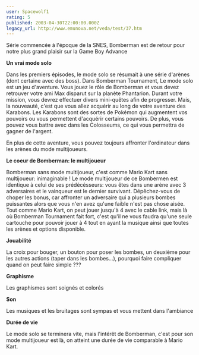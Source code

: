 ```yaml
---
user: Spacewolf1
rating: 5
published: 2003-04-30T22:00:00.000Z
legacy_url: http://www.emunova.net/veda/test/37.htm
---
```

Série commencée à l'époque de la SNES, Bomberman est de retour pour notre plus grand plaisir sur la Game Boy Advance  

  

**Un vrai mode solo**  

Dans les premiers épisodes, le mode solo se résumait à une série d'arènes (dont certaine avec des boss). Dans Bomberman Tournament, Le mode solo est un jeu d'aventure. Vous jouez le rôle de Bomberman et vous devez retrouver votre ami Max disparut sur la planète Phantarion. Durant votre mission, vous devrez effectuer divers mini-quêtes afin de progresser. Mais, la nouveauté, c'est que vous allez acquérir au long de votre aventure des Karabons. Les Karabons sont des sortes de Pokémon qui augmentent vos pouvoirs ou vous permettent d'acquérir certains pouvoirs. De plus, vous pouvez vous battre avec dans les Colosseums, ce qui vous permettra de gagner de l'argent.  

En plus de cette aventure, vous pouvez toujours affronter l'ordinateur dans les arènes du mode multijoueurs.  

  

**Le coeur de Bomberman: le multijoueur**  

Bomberman sans mode multijoueur, c'est comme Mario Kart sans multijoueur: inimaginable ! Le mode multijoueur de ce Bombermen est identique à celui de ses prédécésseurs: vous êtes dans une arène avec 3 adversaires et le vainqueur est le dernier survivant. Dépêchez-vous de choper les bonus, car affronter un adversaire qui a plusieurs bombes puissantes alors que vous n'en avez qu'une faible n'est pas chose aisée. Tout comme Mario Kart, on peut jouer jusqu'à 4 avec le cable link, mais là où Bomberman Tournament fait fort, c'est qu'il ne vous faudra qu'une seule cartouche pour pouvoir jouer à 4 tout en ayant la musique ainsi que toutes les arènes et options disponible.  

  

  

**Jouabilité**  

La croix pour bouger, un bouton pour poser les bombes, un deuxième pour les autres actions (taper dans les bombes...), pourquoi faire compliquer quand on peut faire simple ???  

**Graphisme**  

Les graphismes sont soignés et colorés  

**Son**  

Les musiques et les bruitages sont sympas et vous mettent dans l'ambiance  

**Durée de vie**  

Le mode solo se terminera vite, mais l'intérêt de Bomberman, c'est pour son mode multijoueur est là, on atteint une durée de vie comparable à Mario Kart.